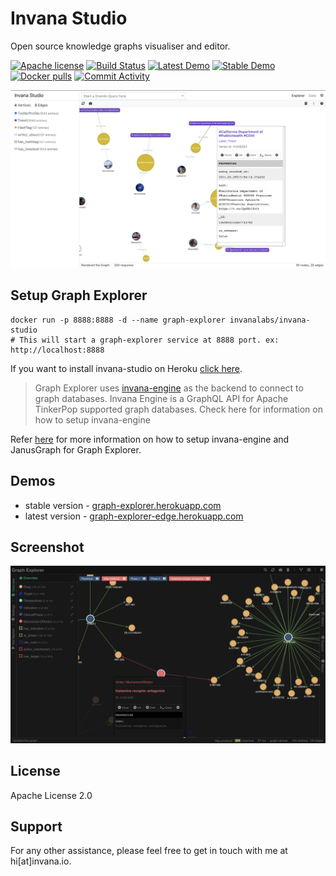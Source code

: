 # Invana Studio 
Open source knowledge graphs visualiser and editor.


[![Apache license](https://img.shields.io/badge/license-Apache-blue.svg)](https://github.com/invanalabs/graph-explorer/blob/master/LICENSE) 
[![Build Status](https://travis-ci.org/invanalabs/graph-explorer.svg?branch=master)](https://travis-ci.org/invanalabs/graph-explorer)
[![Latest Demo](https://img.shields.io/badge/try%20demo-latest%20version-blue)](https://graph-explorer-edge.herokuapp.com)
[![Stable Demo](https://img.shields.io/badge/try%20demo-stable%20version-blue)](https://graph-explorer.herokuapp.com)
[![Docker pulls](https://img.shields.io/docker/pulls/invanalabs/graph-explorer)](https://hub.docker.com/r/invanalabs/graph-explorer)
[![Commit Activity](https://img.shields.io/github/commit-activity/m/invanalabs/graph-explorer)](https://github.com/invanalabs/graph-explorer/commits)


![](./screenshot.png)


## Setup Graph Explorer

```shell script.
docker run -p 8888:8888 -d --name graph-explorer invanalabs/invana-studio
# This will start a graph-explorer service at 8888 port. ex: http://localhost:8888
```

If you want to install invana-studio on Heroku 
[click here](https://heroku.com/deploy?template=https://github.com/invanalabs/invana-studio/tree/master).

> Graph Explorer uses [invana-engine](https://github.com/invanalabs/invana-engine) as the backend to 
connect to graph databases. Invana Engine is a GraphQL API for Apache TinkerPop supported graph databases.
Check here for information on how to setup invana-engine 

Refer [here](https://invana.io/get-started.html) for more information on how to setup invana-engine 
and JanusGraph for Graph Explorer.

## Demos

- stable version - [graph-explorer.herokuapp.com](http://graph-explorer.herokuapp.com/)
- latest version - [graph-explorer-edge.herokuapp.com](http://graph-explorer-edge.herokuapp.com/)

## Screenshot
![1](./docs/screenshots/1.png)

 

## License

Apache License 2.0

## Support 

For any other assistance, please feel free to get in touch with me at hi[at]invana.io.
